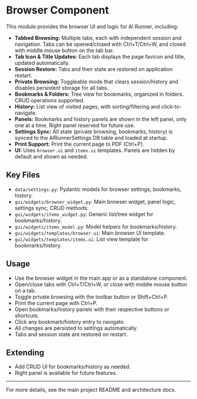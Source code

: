 # Browser Component

This module provides the browser UI and logic for AI Runner, including:

- **Tabbed Browsing:** Multiple tabs, each with independent session and navigation. Tabs can be opened/closed with Ctrl+T/Ctrl+W, and closed with middle mouse button on the tab bar.
- **Tab Icon & Title Updates:** Each tab displays the page favicon and title, updated automatically.
- **Session Restore:** Tabs and their state are restored on application restart.
- **Private Browsing:** Toggleable mode that clears session/history and disables persistent storage for all tabs.
- **Bookmarks & Folders:** Tree view for bookmarks, organized in folders. CRUD operations supported.
- **History:** List view of visited pages, with sorting/filtering and click-to-navigate.
- **Panels:** Bookmarks and history panels are shown in the left panel, only one at a time. Right panel reserved for future use.
- **Settings Sync:** All state (private browsing, bookmarks, history) is synced to the AIRunnerSettings DB table and loaded at startup.
- **Print Support:** Print the current page to PDF (Ctrl+P).
- **UI:** Uses `browser.ui` and `items.ui` templates. Panels are hidden by default and shown as needed.

## Key Files
- `data/settings.py`: Pydantic models for browser settings, bookmarks, history.
- `gui/widgets/browser_widget.py`: Main browser widget, panel logic, settings sync, CRUD methods.
- `gui/widgets/items_widget.py`: Generic list/tree widget for bookmarks/history.
- `gui/widgets/items_model.py`: Model helpers for bookmarks/history.
- `gui/widgets/templates/browser.ui`: Main browser UI template.
- `gui/widgets/templates/items.ui`: List view template for bookmarks/history.

## Usage
- Use the browser widget in the main app or as a standalone component.
- Open/close tabs with Ctrl+T/Ctrl+W, or close with middle mouse button on a tab.
- Toggle private browsing with the toolbar button or Shift+Ctrl+P.
- Print the current page with Ctrl+P.
- Open bookmarks/history panels with their respective buttons or shortcuts.
- Click any bookmark/history entry to navigate.
- All changes are persisted to settings automatically.
- Tabs and session state are restored on restart.

## Extending
- Add CRUD UI for bookmarks/history as needed.
- Right panel is available for future features.

---

For more details, see the main project README and architecture docs.
